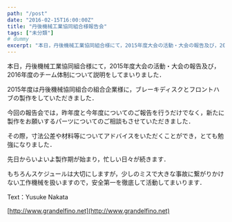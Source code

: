 ```yaml
---
path: "/post"
date: "2016-02-15T16:00:00Z"
title: "丹後機械工業協同組合様報告会"
tags: ["未分類"]
# dummy
excerpt: "本日，丹後機械工業協同組合様にて，2015年度大会の活動・大会の報告及び，2016年度のチーム体制について説明をしてまいりました．2015年度は丹後機械..."
---
```




本日，丹後機械工業協同組合様にて，2015年度大会の活動・大会の報告及び，2016年度のチーム体制について説明をしてまいりました．

2015年度は丹後機械協同組合の組合企業様に，ブレーキディスクとフロントハブの製作をしていただきました．

今回の報告会では，昨年度と今年度についてのご報告を行うだけでなく，新たに製作をお願いするパーツについてのご相談もさせていただきました．

その際，寸法公差や材料等についてアドバイスをいただくことができ，とても勉強になりました．

先日からいよいよ製作期が始まり，忙しい日々が続きます．

もちろんスケジュールは大切にしますが，少しのミスで大きな事故に繋がりかけない工作機械を扱いますので，安全第一を徹底して活動してまいります．

Text：Yusuke Nakata

[http://www.grandelfino.net](http://www.grandelfino.net)

